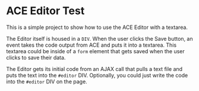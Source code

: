 # ACE Editor Test

This is a simple project to show how to use the ACE Editor with a textarea. 

The Editor itself is housed in a ```DIV```. When the user clicks the Save button, an event takes the code output from ACE and puts it into a textarea. This textarea could be inside of a ```form``` element that gets saved when the user clicks to save their data.

The Editor gets its initial code from an AJAX call that pulls a text file and puts the text into the ```#editor``` DIV. Optionally, you could just write the code into the ```#editor``` DIV on the page.
